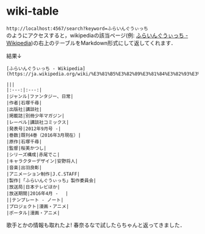 # wiki-table

`http://localhost:4567/search?keyword=ふらいんぐうぃっち`  
のようにアクセスすると，wikipediaの該当ページ(例: [ふらいんぐうぃっち - Wikipedia](https://ja.wikipedia.org/wiki/%E3%81%B5%E3%82%89%E3%81%84%E3%82%93%E3%81%90%E3%81%86%E3%81%83%E3%81%A3%E3%81%A1))の右上のテーブルをMarkdown形式にして返してくれます．

結果↓

```
[ふらいんぐうぃっち - Wikipedia](https://ja.wikipedia.org/wiki/%E3%81%B5%E3%82%89%E3%81%84%E3%82%93%E3%81%90%E3%81%86%E3%81%83%E3%81%A3%E3%81%A1)

|||
|:---:|:---:|
|ジャンル|ファンタジー、日常|
|作者|石塚千尋|
|出版社|講談社|
|掲載誌|別冊少年マガジン|
|レーベル|講談社コミックス|
|発表号|2012年9月号 -|
|巻数|既刊4巻（2016年3月現在）|
|原作|石塚千尋|
|監督|桜美かつし|
|シリーズ構成|赤尾でこ|
|キャラクターデザイン|安野将人|
|音楽|出羽良彰|
|アニメーション制作|J.C.STAFF|
|製作|「ふらいんぐうぃっち」製作委員会|
|放送局|日本テレビほか|
|放送期間|2016年4月 - 　|
||テンプレート - ノート|
|プロジェクト|漫画・アニメ|
|ポータル|漫画・アニメ|
```

歌手とかの情報も取れたよ! 春奈るなで試したらちゃんと返ってきました．  
